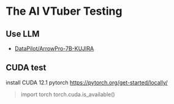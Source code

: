 # The AI VTuber Testing

## Use LLM
- [DataPilot/ArrowPro-7B-KUJIRA](https://huggingface.co/DataPilot/ArrowPro-7B-KUJIRA)

## CUDA test

install CUDA 12.1 pytorch
https://pytorch.org/get-started/locally/

> import torch
> torch.cuda.is_available()